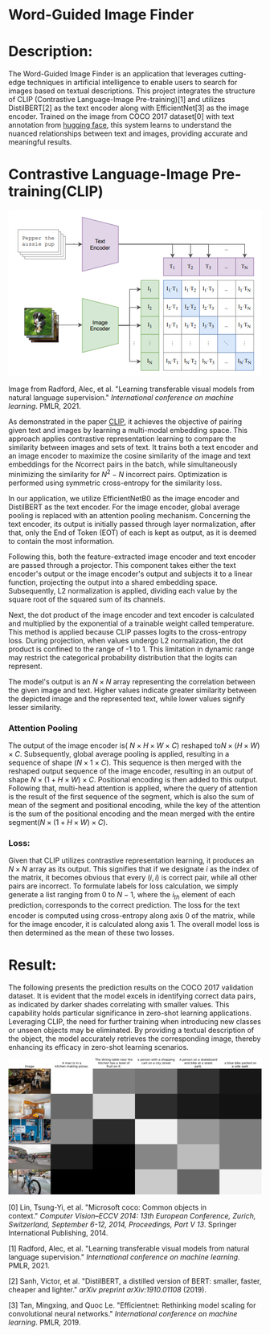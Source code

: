 # Word-Guided Image Finder

# Description:

The Word-Guided Image Finder is an application that leverages cutting-edge techniques in artificial intelligence to enable users to search for images based on textual descriptions. This project integrates the structure of CLIP (Contrastive Language-Image Pre-training)[1] and utilizes DistilBERT[2] as the text encoder along with EfficientNet[3] as the image encoder. Trained on the image from COCO 2017 dataset[0] with text annotation from [hugging face](https://huggingface.co/datasets/phiyodr/coco2017), this system learns to understand the nuanced relationships between text and images, providing accurate and meaningful results.

# Contrastive Language-Image Pre-training(CLIP)

![Image from Radford, Alec, et al. "Learning transferable visual models from natural language supervision." *International conference on machine learning*. PMLR, 2021.](Images/CLIP.png)

Image from Radford, Alec, et al. "Learning transferable visual models from natural language supervision." *International conference on machine learning*. PMLR, 2021.

As demonstrated in the paper [CLIP](https://arxiv.org/pdf/2103.00020.pdf), it achieves the objective of pairing given text and images by learning a multi-modal embedding space. This approach applies contrastive representation learning to compare the similarity between images and sets of text. It trains both a text encoder and an image encoder to maximize the cosine similarity of the image and text embeddings for the $N$correct pairs in the batch, while simultaneously minimizing the similarity for $N^2 - N$ incorrect pairs. Optimization is performed using symmetric cross-entropy for the similarity loss.

In our application, we utilize EfficientNetB0 as the image encoder and DistilBERT as the text encoder. For the image encoder, global average pooling is replaced with an attention pooling mechanism. Concerning the text encoder, its output is initially passed through layer normalization, after that, only the End of Token (EOT) of each is kept as output, as it is deemed to contain the most information.

Following this, both the feature-extracted image encoder and text encoder are passed through a projector. This component takes either the text encoder's output or the image encoder's output and subjects it to a linear function, projecting the output into a shared embedding space. Subsequently, L2 normalization is applied, dividing each value by the square root of the squared sum of its channels.

Next, the dot product of the image encoder and text encoder is calculated and multiplied by the exponential of a trainable weight called temperature. This method is applied because CLIP passes logits to the cross-entropy loss. During projection, when values undergo L2 normalization, the dot product is confined to the range of -1 to 1. This limitation in dynamic range may restrict the categorical probability distribution that the logits can represent.

The model's output is an $N\times N$ array representing the correlation between the given image and text. Higher values indicate greater similarity between the depicted image and the represented text, while lower values signify lesser similarity.

### Attention Pooling

The output of the image encoder is( $N \times H \times W \times  C)$ reshaped to$N \times ( H \times W) \times C$. Subsequently, global average pooling is applied, resulting in a sequence of shape ($N\times1 \times C)$. This sequence is then merged with the reshaped output sequence of the image encoder, resulting in an output of shape  $N \times  (1  + H\times W ) \times C$. Positional encoding is then added to this output. Following that, multi-head attention is applied, where the query of attention is the result of the first sequence of the segment, which is also the sum of mean of the segment and positional encoding, while the key of the attention is the sum of the positional encoding and the mean merged with the entire segment($N \times (1 + H \times W ) \times C)$.

### Loss:

Given that CLIP utilizes contrastive representation learning, it produces an $N\times N$ array as its output. This signifies that if we designate $i$ as the index of the matrix, it becomes obvious that every $(i,i)$ is correct pair, while all other pairs are incorrect. To formulate labels for loss calculation, we simply generate a list ranging from 0 to $N-1$, where the $i_{th}$ element of each $\text{prediction}_i$ corresponds to the correct prediction. The loss for the text encoder is computed using cross-entropy along axis 0 of the matrix, while for the image encoder, it is calculated along axis 1. The overall model loss is then determined as the mean of these two losses.

# Result:

The following presents the prediction results on the COCO 2017 validation dataset. It is evident that the model excels in identifying correct data pairs, as indicated by darker shades correlating with smaller values. This capability holds particular significance in zero-shot learning applications. Leveraging CLIP, the need for further training when introducing new classes or unseen objects may be eliminated. By providing a textual description of the object, the model accurately retrieves the corresponding image, thereby enhancing its efficacy in zero-shot learning scenarios.

![result.png](Images/result.png)

[0] Lin, Tsung-Yi, et al. "Microsoft coco: Common objects in context." *Computer Vision–ECCV 2014: 13th European Conference, Zurich, Switzerland, September 6-12, 2014, Proceedings, Part V 13*. Springer International Publishing, 2014.

[1] Radford, Alec, et al. "Learning transferable visual models from natural language supervision." *International conference on machine learning*. PMLR, 2021.

[2] Sanh, Victor, et al. "DistilBERT, a distilled version of BERT: smaller, faster, cheaper and lighter." *arXiv preprint arXiv:1910.01108* (2019).

[3] Tan, Mingxing, and Quoc Le. "Efficientnet: Rethinking model scaling for convolutional neural networks." *International conference on machine learning*. PMLR, 2019.